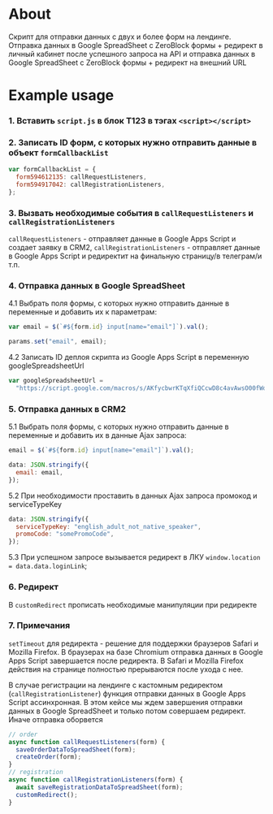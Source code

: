 # About

Скрипт для отправки данных с двух и более форм на лендинге. Отправка данных в Google SpreadSheet с ZeroBlock формы + редирект в личный кабинет после успешного запроса на API и отправка данных в Google SpreadSheet с ZeroBlock формы + редирект на внешний URL

# Example usage

### 1. Вставить `script.js` в блок T123 в тэгах `<script></script>`

### 2. Записать ID форм, с которых нужно отправить данные в объект `formCallbackList`

```js
var formCallbackList = {
  form594612135: callRequestListeners,
  form594917042: callRegistrationListeners,
};
```

### 3. Вызвать необходимые события в `callRequestListeners` и `callRegistrationListeners`

`callRequestListeners` - отправляет данные в Google Apps Script и создает заявку в CRM2, `callRegistrationListeners` - отправляет данные в Google Apps Script и редиректит на финальную страницу/в телеграм/и т.п.

### 4. Отправка данных в Google SpreadSheet

4.1 Выбрать поля формы, с которых нужно отправить данные в переменные и добавить их к параметрам:

```js
var email = $(`#${form.id} input[name="email"]`).val();
```

```js
params.set("email", email);
```

4.2 Записать ID деплоя скрипта из Google Apps Script в переменную googleSpreadsheetUrl

```js
var googleSpreadsheetUrl =
  "https://script.google.com/macros/s/AKfycbwrKTqXfiQCcwD8c4avAwsO00fWqLtnY7FJ4zJJtlBq2d2gHm-itaje5VdfWGaKpJ1C/exec";
```

### 5. Отправка данных в CRM2

5.1 Выбрать поля формы, с которых нужно отправить данные в переменные и добавить их в данные Ajax запроса:

```js
email = $(`#${form.id} input[name="email"]`).val();
```

```js
data: JSON.stringify({
  email: email,
});
```

5.2 При необходимости проставить в данных Ajax запроса промокод и serviceTypeKey

```js
data: JSON.stringify({
  serviceTypeKey: "english_adult_not_native_speaker",
  promoCode: "somePromoCode",
});
```

5.3 При успешном запросе вызывается редирект в ЛКУ `window.location = data.data.loginLink`;

### 6. Редирект

В `customRedirect` прописать необходимые манипуляции при редиректе

### 7. Примечания

`setTimeout` для редиректа - решение для поддержки браузеров Safari и Mozilla Firefox.
В браузерах на базе Chromium отправка данных в Google Apps Script завершается после редиректа. В Safari и Mozilla Firefox действия на странице полностью прерываются после ухода с нее.

В случае регистрации на лендинге с кастомным редиректом (`callRegistrationListener`) функция отправки данных в Google Apps Script ассинхронная. В этом кейсе мы ждем завершения отправки данных в Google SpreadSheet и только потом совершаем редирект. Иначе отправка оборвется

```js
// order
async function callRequestListeners(form) {
  saveOrderDataToSpreadSheet(form);
  createOrder(form);
}
// registration
async function callRegistrationListeners(form) {
  await saveRegistrationDataToSpreadSheet(form);
  customRedirect();
}
```
